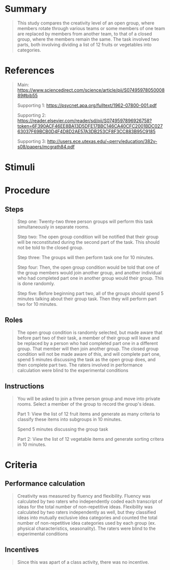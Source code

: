 
# Summary
> This study compares the creativity level of an open group, where members rotate through various teams or some members of one team are replaced by members from another team, to that of a closed group, where the members remain the same. The task involved two parts, both involving dividing a list of 12 fruits or vegetables into categories.

# References
> Main: https://www.sciencedirect.com/science/article/pii/S0749597805000889#bib55
> 
> Supporting 1: https://psycnet.apa.org/fulltext/1962-07800-001.pdf
> 
> Supporting 2: https://reader.elsevier.com/reader/sd/pii/S0749597896926758?token=6F390ACF46EE8BA13D5DFE17BBC146CA40CFC2001BDC02763037F69BCB0D4F4D8D2AE57A3DB253CF8F3CC883B95C9185
> 
> Supporting 3: http://users.ece.utexas.edu/~perry/education/382v-s08/papers/mcgrath84.pdf

# Stimuli

# Procedure
## Steps
>Step one: Twenty-two three person groups will perform this task simultaneously in separate rooms.
>
>Step two: The open group condition will be notified that their group will be reconstituted during the second part of the task. This should not be told to the closed group.
>
>Step three: The groups will then perform task one for 10 minutes.
>
>Step four: Then, the open group condition would be told that one of the group members would join another group, and another individual who had completed part one in another group would their group. This is done randomly.
>
>Step five: Before beginning part two, all of the groups should spend 5 minutes talking about their group task. Then they will perform part two for 10 minutes.

## Roles 
> The open group condition is randomly selected, but made aware that before part two of their task, a member of their group will leave and be replaced by a person who had completed part one in a different group. That member will then join another group.
> The closed group condition will not be made aware of this, and will complete part one, spend 5 minutes discussing the task as the open group does, and then complete part two.
> The raters involved in performance calculation were blind to the experimental conditions

## Instructions
> You will be asked to join a three person group and move into private rooms. Select a member of the group to record the group's ideas.
> 
> Part 1: View the list of 12 fruit items and generate as many criteria to classify these items into subgroups in 10 minutes.
> 
> Spend 5 minutes discussing the group task
> 
> Part 2: View the list of 12 vegetable items and generate sorting critera in 10 minutes.

# Criteria
## Performance calculation
> Creativity was measured by fluency and flexibility.
> Fluency was calculated by two raters who independently coded each transcript of ideas for the total number of non-repetitive ideas.
> Flexibility was calculated by two raters independently as well, but they classified ideas into mutually exclusive idea categories and counted the total number of non-repetitive idea categories used by each group (ex. physical characteristics, seasonality).
> The raters were blind to the experimental conditions

## Incentives
> Since this was apart of a class activity, there was no incentive.
